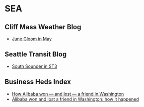 # SEA

## Cliff Mass Weather Blog
- [June Gloom in May](http://cliffmass.blogspot.com/2016/05/june-gloom-in-may.html)

## Seattle Transit Blog
- [South Sounder in ST3](http://feedproxy.google.com/~r/seattletransitblog/rss/~3/MqJV4Nyo0F8/)

## Business Heds Index
- [How Alibaba won — and lost — a friend in Washington](http://www.seattlepi.com/business/technology/article/How-Alibaba-won-and-lost-a-friend-in-7948710.php)
- [Alibaba won and lost a friend in Washington; how it happened](http://www.seattlepi.com/business/technology/article/How-Alibaba-won-and-lost-a-friend-in-7948702.php)


